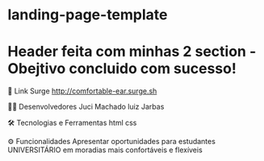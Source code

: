 # landing-page-template
# Header feita com minhas 2 section - Obejtivo concluido com sucesso!

📱 Link Surge
http://comfortable-ear.surge.sh

👩‍💻 Desenvolvedores
Juci Machado
luiz
Jarbas

🛠 Tecnologias e Ferramentas
html
css

⚙️ Funcionalidades
Apresentar oportunidades para estudantes UNIVERSITÁRIO em moradias mais confortáveis e flexíveis

